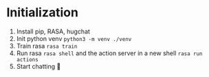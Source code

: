 # Initialization
1. Install pip, RASA, hugchat
2. Init python venv `python3 -m venv ./venv`
3. Train rasa `rasa train`
4. Run rasa `rasa shell` and the action server in a new shell `rasa run actions`
5. Start chatting 🤖
